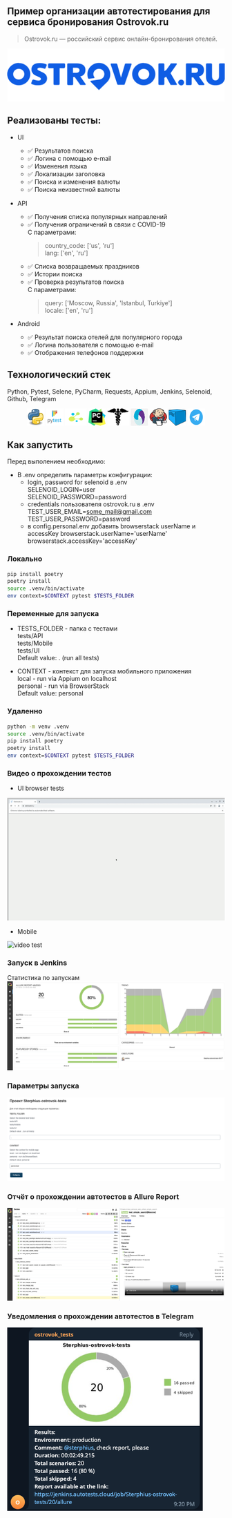 ## Пример организации автотестирования для cервиса бронирования Ostrovok.ru
> Ostrovok.ru — российский сервис онлайн-бронирования отелей.

<img src="resources/Ostrovok_logo.png" alt="Ostrovok_logo" border="0" />

## Реализованы тесты:
* UI
  * ✅ Результатов поиска
  * ✅ Логина с помощью e-mail
  * ✅ Изменения языка
  * ✅ Локализации заголовка
  * ✅ Поиска и изменения валюты
  * ✅ Поиска неизвестной валюты
    
* API
  * ✅ Получения списка популярных направлений
  * ✅ Получения ограничений в связи с COVID-19 \
  С  параметрами:
    > country_code: ['us', 'ru'] \
    > lang: ['en', 'ru']
  * ✅ Списка возвращаемых праздников
  * ✅ Истории поиска
  * ✅ Проверка результатов поиска \
    С  параметрами:
    > query: ['Moscow, Russia', 'Istanbul, Turkiye'] \
    > locale: ['en', 'ru']

* Android
  * ✅ Результат поиска отелей для популярного города
  * ✅ Логина пользователя с помощью e-mail
  * ✅ Отображения телефонов поддержки


## Технологический стек
Python, Pytest, Selene, PyCharm, Requests, Appium, Jenkins, Selenoid, Github, Telegram

<p  align="center">
  <img src="resources/python.png" width="40" height="40"  alt="Python"/>
  <img src="resources/pytest.png" width="40" height="40"  alt="Pytest"/>
  <img src="resources/selene.png" width="50" height="40"  alt="Selene"/>
  <img src="resources/pysharm.png" width="40" height="40"  alt="PyCharm"/>
  <img src="resources/request.png" width="50" height="40"  alt="Requests"/>
  <img src="resources/appium.png" width="40" height="40"  alt="Appium"/>
  <img src="resources/Jenkins.jpg" width="40" height="40"  alt="Jenkins"/>
  <img src="resources/selenoid.png" width="40" height="40"  alt="Selenoid"/>
  <img src="resources/telegram-logo.png" width="40" height="40"  alt="Telegram"/>
</p>

## Как запустить
Перед выполением необходимо:
* В .env определить параметры конфигурации:
    - login, password for selenoid в .env  
    SELENOID_LOGIN=user  
    SELENOID_PASSWORD=password
    - credentials пользователя ostrovok.ru в .env  
    TEST_USER_EMAIL=some_mail@gmail.com  
    TEST_USER_PASSWORD=password
    - в config.personal.env добавить browserstack userName и accessKey
    browserstack.userName='userName'
    browserstack.accessKey='accessKey'

### Локально
```bash
pip install poetry
poetry install
source .venv/bin/activate
env context=$CONTEXT pytest $TESTS_FOLDER
```

### Переменные для запуска
* TESTS_FOLDER - папка с тестами\
tests/API\
tests/Mobile\
tests/UI\
Default value: . (run all tests)

* CONTEXT - контекст для запуска мобильного приложения\
local - run via Appium on localhost\
personal - run via BrowserStack\
Default value: personal

### Удаленно
```bash
python -m venv .venv
source .venv/bin/activate
pip install poetry
poetry install
env context=$CONTEXT pytest $TESTS_FOLDER
```

### Видео о прохождении тестов
* UI browser tests  
<img src="resources/test_run.gif" alt="video test" border="0" />

* Mobile  
<img src="resources/mobile.gif" alt="video test" border="0" />

### Запуск в Jenkins
Статистика по запускам <br >
<img src="resources/allure_stats.png" alt="Статистика по запускам" border="0">

### Параметры запуска <br >
<img src="resources/jenkins_params.png" alt="Jenkins" border="0">

### Отчёт о прохождении автотестов в Allure Report
<img src="resources/allure_report.png" alt="Allure-Report" border="0">

### Уведомления о прохождении автотестов в Telegram
<img src="resources/telegram_notification.png" alt="telegram-bot" border="0">